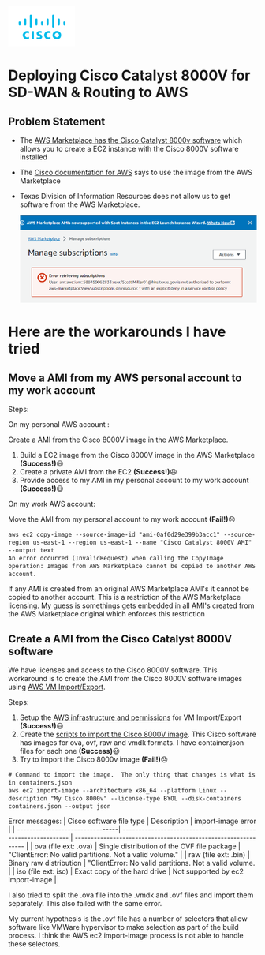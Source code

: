 ![Cisco Logo](docs/images/cisco.png)
# Deploying Cisco Catalyst 8000V for SD-WAN & Routing to AWS

## Problem Statement
-	The [AWS Marketplace has the Cisco Catalyst 8000v software](https://aws.amazon.com/marketplace/pp/prodview-rohvq2cjd4ccg) which allows you to create a EC2 instance with the Cisco 8000V software installed
-	The [Cisco documentation for AWS](https://www.cisco.com/c/en/us/td/docs/routers/C8000V/AWS/deploying-c8000v-on-amazon-web-services/overview.html) says to use the image from the AWS Marketplace
-	Texas Division of Information Resources does not allow us to get software from the AWS Marketplace. 

    ![Marketplace Error](docs/images/marketplaceerror.png)

# Here are the workarounds I have tried

## Move a AMI from my AWS personal account to my work account

Steps:

On my personal AWS account :

 Create a AMI from the Cisco 8000V image in the AWS Marketplace.
 1. Build a EC2 image from the Cisco 8000V image in the AWS Marketplace **(Success!)**:smiley:
 2. Create a private AMI from the EC2   **(Success!)**:smiley:
 3. Provide access to my AMI in my personal account to my work account **(Success!)**:smiley:

On my work AWS account:

Move the AMI from my personal account to my work account **(Fail!)**:disappointed:
 ```
aws ec2 copy-image --source-image-id "ami-0af0d29e399b3acc1" --source-region us-east-1 --region us-east-1 --name "Cisco Catalyst 8000V AMI" --output text
An error occurred (InvalidRequest) when calling the CopyImage operation: Images from AWS Marketplace cannot be copied to another AWS account.
 ``` 


If any AMI is created from an original AWS Marketplace AMI's it cannot be copied to another account. This is a restriction of the AWS Marketplace licensing. My guess is somethings gets embedded in all AMI's created from the AWS Marketplace original which enforces this restriction

## Create a AMI from the Cisco Catalyst 8000V software

We have licenses and access to the Cisco 8000V software. This workaround is to create the AMI from the Cisco 8000V software images using [AWS VM Import/Export](https://docs.aws.amazon.com/vm-import/latest/userguide/vmimport-image-import.html).

Steps:
1. Setup the [AWS infrastructure and permissions](./01-Build-AMI/) for VM Import/Export **(Success!)**:smiley:
2. Create the [scripts to import the Cisco 8000V image](./01-Build-AMI/scripts).  This Cisco software has images for ova, ovf, raw and vmdk formats.  I have container.json files for each one **(Success)**:smiley:
3. Try to import the Cisco 8000v image **(Fail!)**:disappointed:


 ```console
 # Command to import the image.  The only thing that changes is what is in containers.json
 aws ec2 import-image --architecture x86_64 --platform Linux --description "My Cisco 8000v" --license-type BYOL --disk-containers containers.json --output json 
  ```

Error messages:
| Cisco software file type            | Description                                                   |  import-image error                                            |
| --------------------------------| ------------------------------------------------------------- | -------------------------------------------------------------- |
| ova (file ext: .ova)            | Single distribution of the OVF file package                   |  "ClientError: No valid partitions. Not a valid volume."       |
| raw (file ext: .bin)            | Binary raw distribution                                       |  "ClientError: No valid partitions. Not a valid volume.        |
| iso (file ext: iso)             | Exact copy of the hard drive                                  |  Not supported by ec2 import-image                             |

I also tried to split the .ova file into the .vmdk and .ovf files and import them separately.  This also failed with the same error.

My current hypothesis is the .ovf file has a number of selectors that allow software like VMWare hypervisor to make selection as part of the build process.  I think the AWS ec2 import-image process is not able to handle these selectors.


